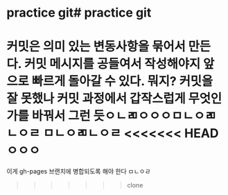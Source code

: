 # practice git# practice git
커밋은 의미 있는 변동사항을 묶어서 만든다. 
커밋 메시지를 공들여서 작성해야지 앞으로 빠르게 돌아갈 수 있다. 
뭐지? 커밋을 잘 못했나 커밋 과정에서 갑작스럽게 무엇인가를 바꿔서 그런 듯ㅇㄴㄻㅇㅇㅇㅁㄴㅇㄻㄴㅇㄹ
ㅁㄴㅇㄻㄴㅇㄹ
<<<<<<< HEAD
ㅇㅇㅇ
=======

이게 gh-pages 브랜치에 병합되도록 해야 한다
ㅁㄴㅇㄹ
>>>>>>> clone
